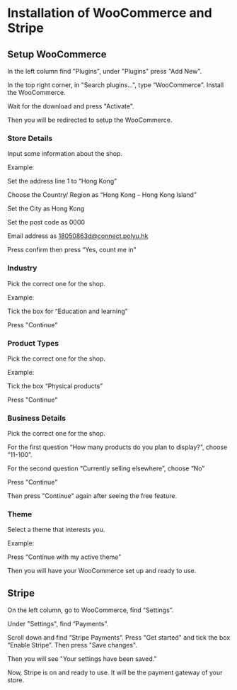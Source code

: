 # Installation of WooCommerce and Stripe

## Setup WooCommerce

In the left column find "Plugins", under "Plugins" press "Add New". 

In the top right corner, in "Search plugins...", type “WooCommerce”. Install the WooCommerce. 

Wait for the download and press "Activate". 

Then you will be redirected to setup the WooCommerce. 

### Store Details 
Input some information about the shop. 

Example:

Set the address line 1 to “Hong Kong”

Choose the Country/ Region as “Hong Kong – Hong Kong Island”

Set the City as Hong Kong

Set the post code as 0000

Email address as 18050863d@connect.polyu.hk 

Press confirm then press “Yes, count me in”

### Industry
Pick the correct one for the shop. 

Example:

Tick the box for “Education and learning”

Press "Continue" 

### Product Types
Pick the correct one for the shop. 

Example:

Tick the box “Physical products”

Press "Continue" 

### Business Details
Pick the correct one for the shop. 

For the first question “How many products do you plan to display?”, choose “11-100”.

For the second question “Currently selling elsewhere”, choose “No”

Press "Continue" 

Then press "Continue" again after seeing the free feature. 

### Theme 
Select a theme that interests you. 

Example:

Press “Continue with my active theme” 

Then you will have your WooCommerce set up and ready to use. 


## Stripe

On the left column, go to WooCommerce, find “Settings”. 

Under "Settings", find “Payments”.

Scroll down and find “Stripe Payments”. Press "Get started" and tick the box “Enable Stripe”. Then press "Save changes".

Then you will see "Your settings have been saved."

Now, Stripe is on and ready to use. It will be the payment gateway of your store. 

